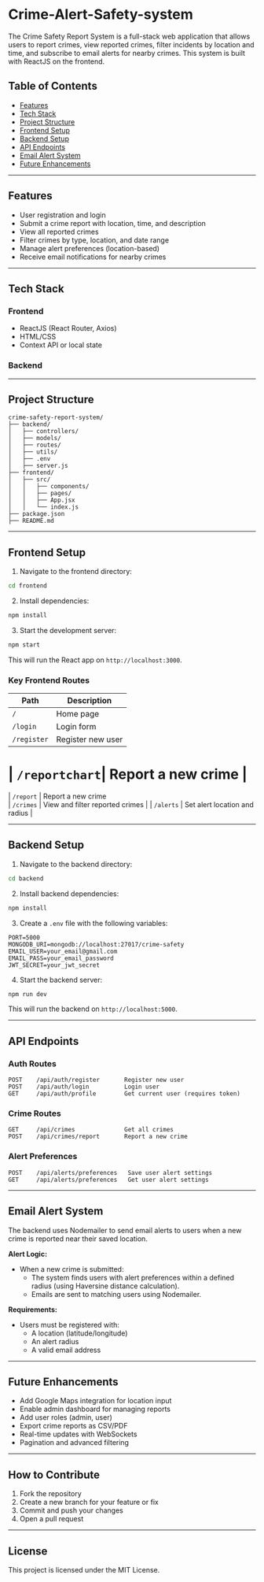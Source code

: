 # Crime-Alert-Safety-system

The Crime Safety Report System is a full-stack web application that allows users to report crimes, view reported crimes, filter incidents by location and time, and subscribe to email alerts for nearby crimes. This system is built with ReactJS on the frontend.


## Table of Contents

- [Features](#features)
- [Tech Stack](#tech-stack)
- [Project Structure](#project-structure)
- [Frontend Setup](#frontend-setup)
- [Backend Setup](#backend-setup)
- [API Endpoints](#api-endpoints)
- [Email Alert System](#email-alert-system)
- [Future Enhancements](#future-enhancements)

---

## Features

- User registration and login
- Submit a crime report with location, time, and description
- View all reported crimes
- Filter crimes by type, location, and date range
- Manage alert preferences (location-based)
- Receive email notifications for nearby crimes

---

## Tech Stack

### Frontend

- ReactJS (React Router, Axios)
- HTML/CSS 
- Context API or local state

### Backend


---

## Project Structure

```
crime-safety-report-system/
├── backend/
│   ├── controllers/
│   ├── models/
│   ├── routes/
│   ├── utils/
│   ├── .env
│   ├── server.js
├── frontend/
│   ├── src/
│   │   ├── components/
│   │   ├── pages/
│   │   ├── App.jsx
│   │   └── index.js
├── package.json
├── README.md
```

---

## Frontend Setup

1. Navigate to the frontend directory:

```bash
cd frontend
```

2. Install dependencies:

```bash
npm install
```

3. Start the development server:

```bash
npm start
```

This will run the React app on `http://localhost:3000`.

### Key Frontend Routes

| Path          | Description                      |
|---------------|----------------------------------|
| `/`           | Home page                        |
| `/login`      | Login form                       |
| `/register`   | Register new user                |

| `/reportchart`| Report a new crime               |
=======
| `/report`     | Report a new crime            
| `/crimes`     | View and filter reported crimes  |
| `/alerts`     | Set alert location and radius    |

---

## Backend Setup

1. Navigate to the backend directory:

```bash
cd backend
```

2. Install backend dependencies:

```bash
npm install
```

3. Create a `.env` file with the following variables:

```
PORT=5000
MONGODB_URI=mongodb://localhost:27017/crime-safety
EMAIL_USER=your_email@gmail.com
EMAIL_PASS=your_email_password
JWT_SECRET=your_jwt_secret
```

4. Start the backend server:

```bash
npm run dev
```

This will run the backend on `http://localhost:5000`.

---

## API Endpoints

### Auth Routes

```
POST    /api/auth/register       Register new user
POST    /api/auth/login          Login user
GET     /api/auth/profile        Get current user (requires token)
```

### Crime Routes

```
GET     /api/crimes              Get all crimes
POST    /api/crimes/report       Report a new crime
```

### Alert Preferences

```
POST    /api/alerts/preferences   Save user alert settings
GET     /api/alerts/preferences   Get user alert settings
```

---

## Email Alert System

The backend uses Nodemailer to send email alerts to users when a new crime is reported near their saved location.

**Alert Logic:**

- When a new crime is submitted:
  - The system finds users with alert preferences within a defined radius (using Haversine distance calculation).
  - Emails are sent to matching users using Nodemailer.

**Requirements:**

- Users must be registered with:
  - A location (latitude/longitude)
  - An alert radius
  - A valid email address

---

## Future Enhancements

- Add Google Maps integration for location input
- Enable admin dashboard for managing reports
- Add user roles (admin, user)
- Export crime reports as CSV/PDF
- Real-time updates with WebSockets
- Pagination and advanced filtering

---

## How to Contribute

1. Fork the repository
2. Create a new branch for your feature or fix
3. Commit and push your changes
4. Open a pull request

---

## License

This project is licensed under the MIT License.
